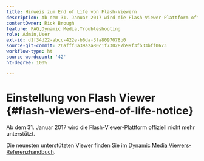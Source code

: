 ```yaml
---
title: Hinweis zum End of Life von Flash-Viewern
description: Ab dem 31. Januar 2017 wird die Flash-Viewer-Plattform offiziell nicht mehr unterstützt.
contentOwner: Rick Brough
feature: FAQ,Dynamic Media,Troubleshooting
role: Admin,User
exl-id: d1f34d22-abcc-422e-b6da-3fa8097078b0
source-git-commit: 26afff3a39a2a80c1f730287b99f3fb33bff0673
workflow-type: ht
source-wordcount: '42'
ht-degree: 100%

---
```


# Einstellung von Flash Viewer {#flash-viewers-end-of-life-notice}

Ab dem 31. Januar 2017 wird die Flash-Viewer-Plattform offiziell nicht mehr unterstützt.

Die neuesten unterstützten Viewer finden Sie im [Dynamic Media Viewers-Referenzhandbuch](https://experienceleague.adobe.com/docs/dynamic-media-developer-resources.html?lang=de).
